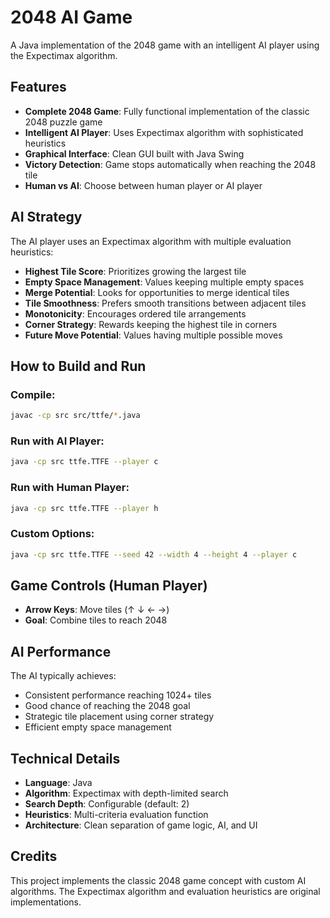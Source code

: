 # 2048 AI Game

A Java implementation of the 2048 game with an intelligent AI player using the Expectimax algorithm.

## Features

- **Complete 2048 Game**: Fully functional implementation of the classic 2048 puzzle game
- **Intelligent AI Player**: Uses Expectimax algorithm with sophisticated heuristics
- **Graphical Interface**: Clean GUI built with Java Swing
- **Victory Detection**: Game stops automatically when reaching the 2048 tile
- **Human vs AI**: Choose between human player or AI player

## AI Strategy

The AI player uses an Expectimax algorithm with multiple evaluation heuristics:

- **Highest Tile Score**: Prioritizes growing the largest tile
- **Empty Space Management**: Values keeping multiple empty spaces
- **Merge Potential**: Looks for opportunities to merge identical tiles
- **Tile Smoothness**: Prefers smooth transitions between adjacent tiles
- **Monotonicity**: Encourages ordered tile arrangements
- **Corner Strategy**: Rewards keeping the highest tile in corners
- **Future Move Potential**: Values having multiple possible moves

## How to Build and Run

### Compile:
```bash
javac -cp src src/ttfe/*.java
```

### Run with AI Player:
```bash
java -cp src ttfe.TTFE --player c
```

### Run with Human Player:
```bash
java -cp src ttfe.TTFE --player h
```

### Custom Options:
```bash
java -cp src ttfe.TTFE --seed 42 --width 4 --height 4 --player c
```

## Game Controls (Human Player)

- **Arrow Keys**: Move tiles (↑ ↓ ← →)
- **Goal**: Combine tiles to reach 2048

## AI Performance

The AI typically achieves:
- Consistent performance reaching 1024+ tiles
- Good chance of reaching the 2048 goal
- Strategic tile placement using corner strategy
- Efficient empty space management

## Technical Details

- **Language**: Java
- **Algorithm**: Expectimax with depth-limited search
- **Search Depth**: Configurable (default: 2)
- **Heuristics**: Multi-criteria evaluation function
- **Architecture**: Clean separation of game logic, AI, and UI

## Credits

This project implements the classic 2048 game concept with custom AI algorithms.
The Expectimax algorithm and evaluation heuristics are original implementations.
